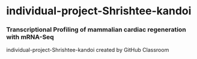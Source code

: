 # individual-project-Shrishtee-kandoi

### Transcriptional Profiling of mammalian cardiac regeneration with mRNA-Seq



















individual-project-Shrishtee-kandoi created by GitHub Classroom
